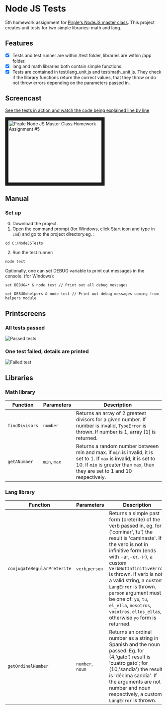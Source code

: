 # Node JS Tests
5th homework assignment for [Pirple's NodeJS master class](https://pirple.thinkific.com/courses/the-nodejs-master-class).
This project creates unit tests for two simple libraries: math and lang.

## Features
- [x] Tests and test runner are within /test folder, libraries are within /app folder.
- [x] lang and math libraries both contain simple functions.
- [x] Tests are contained in test/lang_unit.js and test/math_unit.js. They check if the llibrary functions return the correct values, that they throw or do not throw errors depending on the parameters passed in.

## Screencast

[See the tests in action and watch the code being explained line by line](https://www.youtube.com/watch?v=4P79amJ9D1o)

<a href="http://www.youtube.com/watch?feature=player_embedded&v=oNE8IBRIOTE
" target="_blank"><img src="http://img.youtube.com/vi/oNE8IBRIOTE/0.jpg" 
alt="Pirple Node JS Master Class Homework Assignment #5" width="300" height="200" border="10" /></a>

## Manual

### Set up
0. Download the project.
1. Open the command prompt (for Windows, click Start icon and type in `cmd`) and go to the project directory.eg. :

`cd C:/NodeJSTests`

2. Run the test runner:

`node test`

Optionally, one can set DEBUG variable to print out messages in the console. (for Windows):

`set DEBUG=* & node test // Print out all debug messages`

`set DEBUG=helpers & node test // Print out debug messages coming from helpers module`

## Printscreens
### All tests passed
![Passed tests](https://github.com/marta-krzyk-dev/NodeJSTests/blob/master/PrintScreens/all_green.png?raw=true)

### One test failed, details are printed
![Failed test](https://github.com/marta-krzyk-dev/NodeJSTests/blob/master/PrintScreens/error.png?raw=true)

## Libraries

### Math library
|Function|Parameters|Description|
|-------|-----------|-----------|
|`findDivisors`|`number`| Returns an array of 2 greatest divisors for a given number. If number is invalid, `TypeError` is thrown. If number is 1, array [1] is returned.|
|`getANumber`|`min`, `max`| Returns a random number between min and max. If `min` is invalid, it is set to 1. If `max` is invalid, it is set to 10. If `min` is greater than `max`, then they are set to 1 and 10 respectively.|

### Lang library
|Function|Parameters|Description|
|-------|-----------|-----------|
|`conjugateRegularPreterite`|`verb`,`person`| Returns a simple past form (preterite) of the verb passed in, eg. for ('cominar','tu') the result is 'caminaste'. If the verb is not in infinitive form (ends with -ar,-er,-ir), a custom `VerbNotInfinitiveError` is thrown. If verb is not a valid string, a custom `LangError` is thrown. `person` argument must be one of: `yo`, `tu`, `el_ella`, `nosotros`, `vosotros`, `ellos_ellas`, otherwise `yo` form is returned.
|`getOrdinalNumber`|`number`, `noun`| Returns an ordinal number as a string in Spanish and the noun passed. Eg. for (4,'gato') result is 'cuatro gato'; for (10,'sandía') the result is 'décima sandía'. If the arguments are not number and noun respectively, a custom `LangError` is thrown.|
